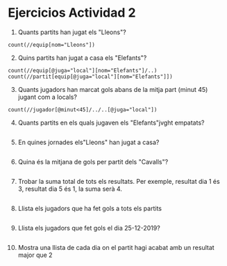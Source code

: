 # Ejercicios Actividad 2
1. Quants partits han jugat els "Lleons"?
```
count(//equip[nom="Lleons"])
```
2. Quins partits han jugat a casa els "Elefants"?
```
count(//equip[@juga="local"][nom="Elefants"]/..)
count(//partit[equip[@juga="local"][nom="Elefants"]])
```
3. Quants jugadors han marcat gols abans de la mitja part (minut 45) jugant com a
locals?
```
count(//jugador[@minut<45]/../..[@juga="local"])
```
4. Quants partits en els quals jugaven els "Elefants"jvght empatats?
```
```
5. En quines jornades els"Lleons" han jugat a casa?
```
```
6. Quina és la mitjana de gols per partit dels "Cavalls"?
```
```
7. Trobar la suma total de tots els resultats. Per exemple, resultat dia 1 és 3, resultat dia 5 és 1, la suma serà 4.
```
```
8. Llista els jugadors que ha fet gols a tots els partits
```
```
9. Llista els jugadors que fet gols el dia 25-12-2019?
```
```
10. Mostra una llista de cada dia on el partit hagi acabat amb un resultat major que 2
```
```
